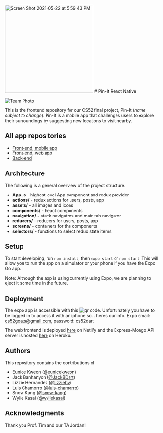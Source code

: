 <img width="288" alt="Screen Shot 2021-05-22 at 5 59 43 PM" src="https://user-images.githubusercontent.com/77286845/119244667-9b62e380-bb27-11eb-8b63-fbde30829525.png">
# Pin-It React Native

![Team Photo](https://user-images.githubusercontent.com/52898557/118916227-1e035d00-b8f4-11eb-9403-fc47679e1dfc.png)

This is the frontend repository for our CS52 final project, Pin-It (*name subject to change*). Pin-It is a mobile app that challenges users to explore their surroundings by suggesting new locations to visit nearby.

## All app repositories
- [Front-end, mobile app](https://github.com/dartmouth-cs52-21S/pin-it-react-native)
- [Front-end, web app](https://github.com/dartmouth-cs52-21S/pin-it-web)
- [Back-end](https://github.com/dartmouth-cs52-21S/pin-it-api)

## Architecture

The following is a general overview of the project structure.

- **App.js** - highest level App component and redux provider
- **actions/** - redux actions for users, posts, app
- **assets/** - all images and icons
- **components/** - React components
- **navigation/** - stack navigators and main tab navigator
- **reducers/** - reducers for users, posts, app
- **screens/** - containers for the components
- **selectors/** - functions to select redux state items


## Setup

To start developing, run `npm install`, then `expo start` or `npm start`. This will allow you to run the app on a simulator or your phone if you have the Expo Go app.

Note: Although the app is using currently using Expo, we are planning to eject it some time in the future.

## Deployment

The expo app is accessible with this ![qr code](https://user-images.githubusercontent.com/77286845/119244667-9b62e380-bb27-11eb-8b63-fbde30829525.png). Unfortunately you have to be logged in to access it with an iphone so... heres our info. Expo email: cs52goats@gmail.com, password: cs52dart

The web frontend is deployed [here](https://xenodochial-pasteur-c84734.netlify.app/) on Netlify and the Express-Mongo API server is hosted [here](https://not-pin-it.herokuapp.com/) on Heroku.

## Authors
This repository contains the contributions of

- Eunice Kweon ([@eunicekweon](https://github.com/eunicekweon))
- Jack Banhanyon ([@JackBDart](https://github.com/JackBDart))
- Lizzie Hernandez ([@lizziehv](https://github.com/lhvidea))
- Luis Chamorro ([@luis-chamorro](https://github.com/luis-chamorro))
- Snow Kang ([@snow-kang](https://github.com/snow-kang))
- Wylie Kasai ([@wyliekasai](https://github.com/wyliekasai))

## Acknowledgments

Thank you Prof. Tim and our TA Jordan!
